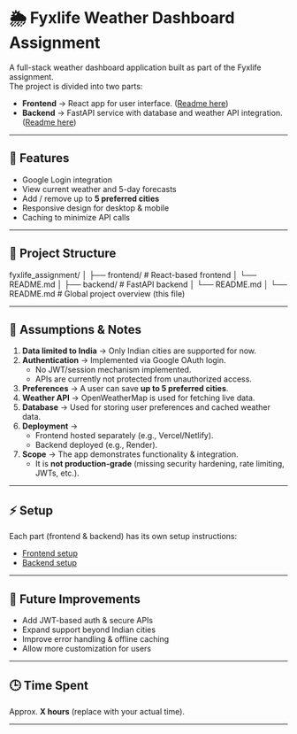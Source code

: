 # 🌦️ Fyxlife Weather Dashboard Assignment

A full-stack weather dashboard application built as part of the Fyxlife assignment.  
The project is divided into two parts:

- **Frontend** → React app for user interface. ([Readme here](./frontend/README.md))
- **Backend** → FastAPI service with database and weather API integration. ([Readme here](./backend/README.md))

---

## 🚀 Features
- Google Login integration
- View current weather and 5-day forecasts
- Add / remove up to **5 preferred cities**
- Responsive design for desktop & mobile
- Caching to minimize API calls

---

## 📂 Project Structure
fyxlife_assignment/
│
├── frontend/ # React-based frontend
│ └── README.md
│
├── backend/ # FastAPI backend
│ └── README.md
│
└── README.md # Global project overview (this file)


---

## 📝 Assumptions & Notes
1. **Data limited to India** → Only Indian cities are supported for now.  
2. **Authentication** → Implemented via Google OAuth login.  
   - No JWT/session mechanism implemented.  
   - APIs are currently not protected from unauthorized access.  
3. **Preferences** → A user can save **up to 5 preferred cities**.  
4. **Weather API** → OpenWeatherMap is used for fetching live data.  
5. **Database** → Used for storing user preferences and cached weather data.  
6. **Deployment** →  
   - Frontend hosted separately (e.g., Vercel/Netlify).  
   - Backend deployed (e.g., Render).  
7. **Scope** → The app demonstrates functionality & integration.  
   - It is **not production-grade** (missing security hardening, rate limiting, JWTs, etc.).  

---

## ⚡ Setup
Each part (frontend & backend) has its own setup instructions:  
- [Frontend setup](./frontend/README.md)  
- [Backend setup](./backend/README.md)  

---

## 📌 Future Improvements
- Add JWT-based auth & secure APIs  
- Expand support beyond Indian cities  
- Improve error handling & offline caching  
- Allow more customization for users  

---

## 🕒 Time Spent
Approx. **X hours** (replace with your actual time).

---